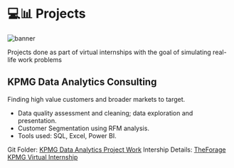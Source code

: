# 💻📊 Projects
![banner](https://user-images.githubusercontent.com/88495091/214111956-a63c8b3f-de7c-4218-bbe1-d4771bd7981a.PNG)

Projects done as part of virtual internships with the goal of simulating real-life work problems

## KPMG Data Analytics Consulting
Finding high value customers and broader markets to target.
- Data quality assessment and cleaning; data exploration and presentation.
- Customer Segmentation using RFM analysis.
- Tools used: SQL, Excel, Power BI.

Git Folder: [KPMG Data Analytics Project Work](https://github.com/CheilaDaSilva/Work_Experience_Projects/tree/main/KPMG%20Data%20Analytics%20Consulting%20Virtual%20Internship)
Intership Details: [TheForage KPMG Virtual Internship](https://www.theforage.com/virtual-internships/theme/m7W4GMqeT3bh9Nb2c/KPMG-Data-Analytics-Virtual-Internship)


